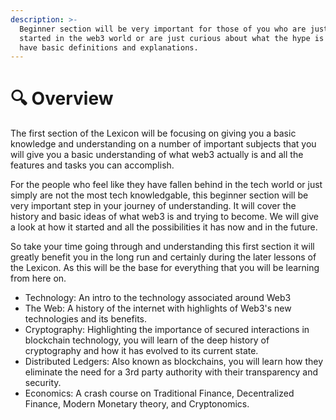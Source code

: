 ```yaml
---
description: >-
  Beginner section will be very important for those of you who are just getting
  started in the web3 world or are just curious about what the hype is about. We
  have basic definitions and explanations.
---
```


# 🔍 Overview

The first section of the Lexicon will be focusing on giving you a basic knowledge and understanding on a number of important subjects that you will give you a basic understanding of what web3 actually is and all the features and tasks you can accomplish.

&#x20;For the people who feel like they have fallen behind in the tech world or just simply are not the most tech knowledgable, this beginner section will be very important step in your journey of understanding. It will cover the history and basic ideas of what web3 is and trying to become. We will give a look at how it started and all the possibilities it has now and in the future.&#x20;

So take your time going through and understanding this first section it will greatly benefit you in the long run and certainly during the later lessons of the Lexicon. As this will be the base for everything that you will be learning from here on.&#x20;

* Technology: An intro to the technology associated around Web3
* The Web: A history of the internet with highlights of Web3's new technologies and its benefits.
* Cryptography: Highlighting the importance of secured interactions in blockchain technology, you will learn of the deep history of cryptography and how it has evolved to its current state.
* Distributed Ledgers: Also known as blockchains, you will learn how they eliminate the need for a 3rd party authority with their transparency and security.
* Economics: A crash course on Traditional Finance, Decentralized Finance, Modern Monetary theory, and Cryptonomics.&#x20;















